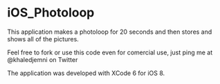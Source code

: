 # iOS_Photoloop

This application makes a photoloop for 20 seconds and then stores and shows all of the pictures. 

Feel free to fork or use this code even for comercial use, just ping me at @khaledjemni on Twitter

The application was developed with XCode 6 for iOS 8.
